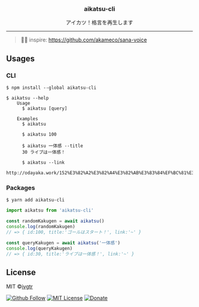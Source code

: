 <div align="center">
  <h3 align="center">aikatsu-cli</h3>
  <p align="center">アイカツ！格言を再生します</p>
</div>

---

> 📌✨ inspire: https://github.com/akameco/sana-voice

## Usages

### CLI

```shell
$ npm install --global aikatsu-cli
```

```shell
$ aikatsu --help
    Usage
      $ aikatsu [query]

    Examples
      $ aikatsu

      $ aikatsu 100

      $ aikatsu 一体感 --title
      30 ライブは一体感！

      $ aikatsu --link
      http://odayaka.work/152%E3%82%A2%E3%82%A4%E3%82%AB%E3%83%84%EF%BC%81%E3%81%AF%E3%81%A4%E3%81%A5%E3%81%8F%EF%BC%81%EF%BC%81.mp3
```

### Packages
```shell
$ yarn add aikatsu-cli
```

```js
import aikatsu from 'aikatsu-cli'

const randomKakugen = await aikatsu()
console.log(randomKakugen)
// => { id:100, title:'ゴールはスタート！', link:'~' }

const queryKakugen = await aikatsu('一体感') 
console.log(queryKakugen)
// => { id:30, title:'ライブは一体感！', link:'~' }
```



## License

MIT ©[ivgtr](https://github.com/ivgtr)

[![Github Follow](https://img.shields.io/github/followers/ivgtr?style=social)](https://github.com/ivgtr) [![MIT License](http://img.shields.io/badge/license-MIT-blue.svg?style=flat)](LICENSE) [![Donate](https://img.shields.io/badge/%EF%BC%84-support-green.svg?style=flat-square)](https://www.buymeacoffee.com/ivgtr)